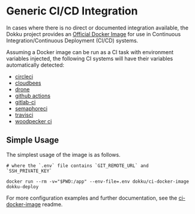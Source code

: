 # Generic CI/CD Integration

In cases where there is no direct or documented integration available, the Dokku project provides an [Official Docker Image](https://github.com/dokku/ci-docker-image) for use in Continuous Integration/Continuous Deployment (CI/CD) systems.

Assuming a Docker image can be run as a CI task with environment variables injected, the following CI systems will have their variables automatically detected:

- [circleci](https://circleci.com/)
- [cloudbees](https://www.cloudbees.com/)
- [drone](https://www.drone.io/)
- [github actions](https://github.com/features/actions)
- [gitlab-ci](https://about.gitlab.com/stages-devops-lifecycle/continuous-integration/)
- [semaphoreci](https://semaphoreci.com/)
- [travisci](https://travis-ci.com/)
- [woodpecker ci](https://woodpecker-ci.org/)

## Simple Usage

The simplest usage of the image is as follows.

```shell
# where the `.env` file contains `GIT_REMOTE_URL` and `SSH_PRIVATE_KEY`

docker run --rm -v="$PWD:/app" --env-file=.env dokku/ci-docker-image dokku-deploy
```

For more configuration examples and further documentation, see the [ci-docker-image](https://github.com/dokku/ci-docker-image) readme.
